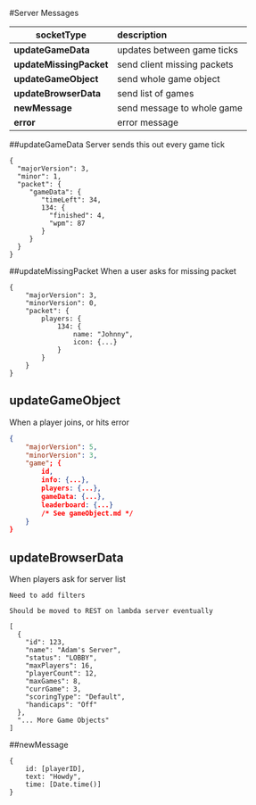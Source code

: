 #Server Messages

| socketType | description |
| ---------- | :---------- |
| **updateGameData** | updates between game ticks|
| **updateMissingPacket**| send client missing packets|
| **updateGameObject** | send whole game object |
| **updateBrowserData** | send list of games |
| **newMessage** | send message to whole game |
| **error** | error message

##updateGameData
Server sends this out every game tick
```
{
  "majorVersion": 3,
  "minor": 1,
  "packet": {
     "gameData": {
        "timeLeft": 34,
        134: {
          "finished": 4,
          "wpm": 87
        }
     }
  }
}
```
##updateMissingPacket
When a user asks for missing packet
```
{
    "majorVersion": 3,
    "minorVersion": 0,
    "packet": {
        players: {
            134: {
                name: "Johnny",
                icon: {...}
            }
        }
    }
}
```
## updateGameObject 
When a player joins, or hits error

```json 
{
    "majorVersion": 5,
    "minorVersion": 3,
    "game"; {
        id,
        info: {...},
        players: {...},
        gameData: {...},
        leaderboard: {...}
        /* See gameObject.md */
    }
}
```

## updateBrowserData
When players ask for server list

`Need to add filters`

`Should be moved to REST on lambda server eventually`

```
[
  {
    "id": 123,
    "name": "Adam's Server",
    "status": "LOBBY",
    "maxPlayers": 16,
    "playerCount": 12,
    "maxGames": 8,
    "currGame": 3,
    "scoringType": "Default",
    "handicaps": "Off"
  },
  "... More Game Objects"
]
```

##newMessage 
```
{
    id: [playerID],
    text: "Howdy",
    time: [Date.time()]
}
```